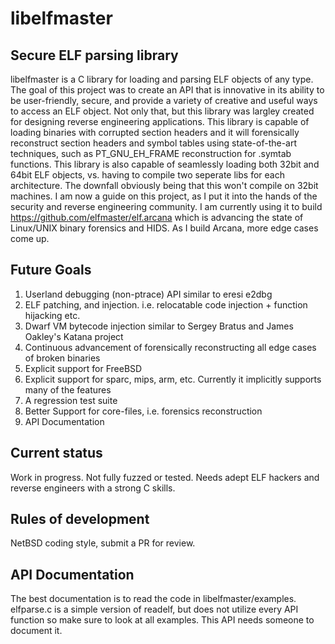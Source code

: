 # libelfmaster

## Secure ELF parsing library

libelfmaster is a C library for loading and parsing ELF objects
of any type. The goal of this project was to create an API that
is innovative in its ability to be user-friendly, secure, and
provide a variety of creative and useful ways to access an ELF
object. Not only that, but this library was largley created for
designing reverse engineering applications. This library is capable
of loading binaries with corrupted section headers and it will forensically
reconstruct section headers and symbol tables using state-of-the-art
techniques, such as PT_GNU_EH_FRAME reconstruction for .symtab functions.
This library is also capable of seamlessly loading both 32bit and 64bit
ELF objects, vs. having to compile  two seperate libs for each
architecture. The downfall obviously being that this won't compile on
32bit machines. I am now a guide on this project, as I put it into
the hands of the security and reverse engineering community. I am
currently using it to build https://github.com/elfmaster/elf.arcana
which is advancing the state of Linux/UNIX binary forensics and HIDS.
As I build Arcana, more edge cases come up.


## Future Goals

1. Userland debugging (non-ptrace) API similar to eresi e2dbg
2. ELF patching, and injection. i.e. relocatable code injection + function hijacking etc.
3. Dwarf VM bytecode injection similar to Sergey Bratus and James Oakley's Katana project
4. Continuous advancement of forensically reconstructing all edge cases of broken binaries
5. Explicit support for FreeBSD
6. Explicit support for sparc, mips, arm, etc. Currently it implicitly supports many of the features
7. A regression test suite
8. Better Support for core-files, i.e. forensics reconstruction
9. API Documentation

## Current status

Work in progress. Not fully fuzzed or tested. Needs adept ELF hackers
and reverse engineers with a strong C skills.

## Rules of development

NetBSD coding style, submit a PR for review.

## API Documentation

The best documentation is to read the code in libelfmaster/examples.
elfparse.c is a simple version of readelf, but does not utilize every
API function so make sure to look at all examples. This API needs someone
to document it. 

